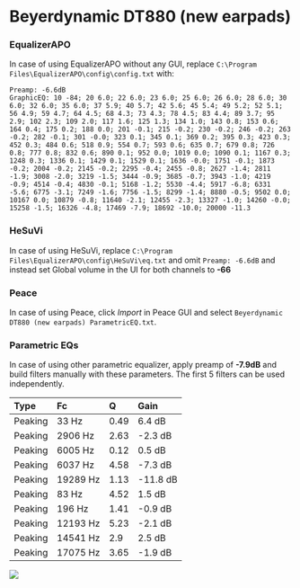 # Beyerdynamic DT880 (new earpads)

### EqualizerAPO
In case of using EqualizerAPO without any GUI, replace `C:\Program Files\EqualizerAPO\config\config.txt`
with:
```
Preamp: -6.6dB
GraphicEQ: 10 -84; 20 6.0; 22 6.0; 23 6.0; 25 6.0; 26 6.0; 28 6.0; 30 6.0; 32 6.0; 35 6.0; 37 5.9; 40 5.7; 42 5.6; 45 5.4; 49 5.2; 52 5.1; 56 4.9; 59 4.7; 64 4.5; 68 4.3; 73 4.3; 78 4.5; 83 4.4; 89 3.7; 95 2.9; 102 2.3; 109 2.0; 117 1.6; 125 1.3; 134 1.0; 143 0.8; 153 0.6; 164 0.4; 175 0.2; 188 0.0; 201 -0.1; 215 -0.2; 230 -0.2; 246 -0.2; 263 -0.2; 282 -0.1; 301 -0.0; 323 0.1; 345 0.1; 369 0.2; 395 0.3; 423 0.3; 452 0.3; 484 0.6; 518 0.9; 554 0.7; 593 0.6; 635 0.7; 679 0.8; 726 0.8; 777 0.8; 832 0.6; 890 0.1; 952 0.0; 1019 0.0; 1090 0.1; 1167 0.3; 1248 0.3; 1336 0.1; 1429 0.1; 1529 0.1; 1636 -0.0; 1751 -0.1; 1873 -0.2; 2004 -0.2; 2145 -0.2; 2295 -0.4; 2455 -0.8; 2627 -1.4; 2811 -1.9; 3008 -2.0; 3219 -1.5; 3444 -0.9; 3685 -0.7; 3943 -1.0; 4219 -0.9; 4514 -0.4; 4830 -0.1; 5168 -1.2; 5530 -4.4; 5917 -6.8; 6331 -5.6; 6775 -3.1; 7249 -1.6; 7756 -1.5; 8299 -1.4; 8880 -0.5; 9502 0.0; 10167 0.0; 10879 -0.8; 11640 -2.1; 12455 -2.3; 13327 -1.0; 14260 -0.0; 15258 -1.5; 16326 -4.8; 17469 -7.9; 18692 -10.0; 20000 -11.3
```

### HeSuVi
In case of using HeSuVi, replace `C:\Program Files\EqualizerAPO\config\HeSuVi\eq.txt` and omit `Preamp:
-6.6dB` and instead set Global volume in the UI for both channels to **-66**

### Peace
In case of using Peace, click *Import* in Peace GUI and select `Beyerdynamic DT880 (new earpads) ParametricEQ.txt`.

### Parametric EQs
In case of using other parametric equalizer, apply preamp of **-7.9dB** and build filters manually with
these parameters. The first 5 filters can be used independently.

| Type    | Fc       |    Q | Gain     |
|:--------|:---------|:-----|:---------|
| Peaking | 33 Hz    | 0.49 | 6.4 dB   |
| Peaking | 2906 Hz  | 2.63 | -2.3 dB  |
| Peaking | 6005 Hz  | 0.12 | 0.5 dB   |
| Peaking | 6037 Hz  | 4.58 | -7.3 dB  |
| Peaking | 19289 Hz | 1.13 | -11.8 dB |
| Peaking | 83 Hz    | 4.52 | 1.5 dB   |
| Peaking | 196 Hz   | 1.41 | -0.9 dB  |
| Peaking | 12193 Hz | 5.23 | -2.1 dB  |
| Peaking | 14541 Hz | 2.9  | 2.5 dB   |
| Peaking | 17075 Hz | 3.65 | -1.9 dB  |

![](https://raw.githubusercontent.com/jaakkopasanen/AutoEq/master/results/oratory1990/harman_over-ear_2018/Beyerdynamic%20DT%20880%20(new%20earpads)/Beyerdynamic%20DT880%20(new%20earpads).png)
